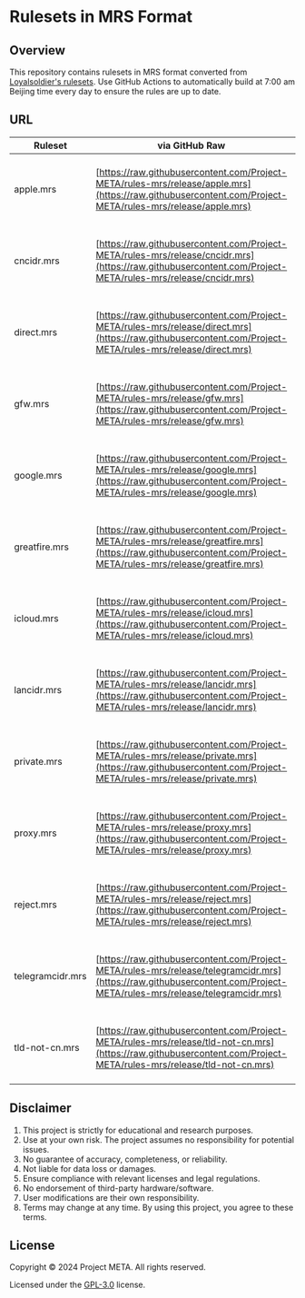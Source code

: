 # Rulesets in MRS Format

## Overview

This repository contains rulesets in MRS format converted from [Loyalsoldier's rulesets](https://github.com/Loyalsoldier/clash-rules). Use GitHub Actions to automatically build at 7:00 am Beijing time every day to ensure the rules are up to date.

## URL

| Ruleset | via GitHub Raw | via jsDelivr |
| ------- | -------------- | -------------- |
| apple.mrs | [https://raw.githubusercontent.com/Project-META/rules-mrs/release/apple.mrs](https://raw.githubusercontent.com/Project-META/rules-mrs/release/apple.mrs) | [https://cdn.jsdelivr.net/gh/Project-META/rules-mrs@release/apple.mrs](https://cdn.jsdelivr.net/gh/Project-META/rules-mrs@release/apple.mrs) |
| cncidr.mrs | [https://raw.githubusercontent.com/Project-META/rules-mrs/release/cncidr.mrs](https://raw.githubusercontent.com/Project-META/rules-mrs/release/cncidr.mrs) | [https://cdn.jsdelivr.net/gh/Project-META/rules-mrs@release/cncidr.mrs](https://cdn.jsdelivr.net/gh/Project-META/rules-mrs@release/cncidr.mrs) |
| direct.mrs | [https://raw.githubusercontent.com/Project-META/rules-mrs/release/direct.mrs](https://raw.githubusercontent.com/Project-META/rules-mrs/release/direct.mrs) | [https://cdn.jsdelivr.net/gh/Project-META/rules-mrs@release/direct.mrs](https://cdn.jsdelivr.net/gh/Project-META/rules-mrs@release/direct.mrs) |
| gfw.mrs | [https://raw.githubusercontent.com/Project-META/rules-mrs/release/gfw.mrs](https://raw.githubusercontent.com/Project-META/rules-mrs/release/gfw.mrs) | [https://cdn.jsdelivr.net/gh/Project-META/rules-mrs@release/gfw.mrs](https://cdn.jsdelivr.net/gh/Project-META/rules-mrs@release/gfw.mrs) |
| google.mrs | [https://raw.githubusercontent.com/Project-META/rules-mrs/release/google.mrs](https://raw.githubusercontent.com/Project-META/rules-mrs/release/google.mrs) | [https://cdn.jsdelivr.net/gh/Project-META/rules-mrs@release/google.mrs](https://cdn.jsdelivr.net/gh/Project-META/rules-mrs@release/google.mrs) |
| greatfire.mrs | [https://raw.githubusercontent.com/Project-META/rules-mrs/release/greatfire.mrs](https://raw.githubusercontent.com/Project-META/rules-mrs/release/greatfire.mrs) | [https://cdn.jsdelivr.net/gh/Project-META/rules-mrs@release/greatfire.mrs](https://cdn.jsdelivr.net/gh/Project-META/rules-mrs@release/greatfire.mrs) |
| icloud.mrs | [https://raw.githubusercontent.com/Project-META/rules-mrs/release/icloud.mrs](https://raw.githubusercontent.com/Project-META/rules-mrs/release/icloud.mrs) | [https://cdn.jsdelivr.net/gh/Project-META/rules-mrs@release/icloud.mrs](https://cdn.jsdelivr.net/gh/Project-META/rules-mrs@release/icloud.mrs) |
| lancidr.mrs | [https://raw.githubusercontent.com/Project-META/rules-mrs/release/lancidr.mrs](https://raw.githubusercontent.com/Project-META/rules-mrs/release/lancidr.mrs) | [https://cdn.jsdelivr.net/gh/Project-META/rules-mrs@release/lancidr.mrs](https://cdn.jsdelivr.net/gh/Project-META/rules-mrs@release/lancidr.mrs) |
| private.mrs | [https://raw.githubusercontent.com/Project-META/rules-mrs/release/private.mrs](https://raw.githubusercontent.com/Project-META/rules-mrs/release/private.mrs) | [https://cdn.jsdelivr.net/gh/Project-META/rules-mrs@release/private.mrs](https://cdn.jsdelivr.net/gh/Project-META/rules-mrs@release/private.mrs) |
| proxy.mrs | [https://raw.githubusercontent.com/Project-META/rules-mrs/release/proxy.mrs](https://raw.githubusercontent.com/Project-META/rules-mrs/release/proxy.mrs) | [https://cdn.jsdelivr.net/gh/Project-META/rules-mrs@release/proxy.mrs](https://cdn.jsdelivr.net/gh/Project-META/rules-mrs@release/proxy.mrs) |
| reject.mrs | [https://raw.githubusercontent.com/Project-META/rules-mrs/release/reject.mrs](https://raw.githubusercontent.com/Project-META/rules-mrs/release/reject.mrs) | [https://cdn.jsdelivr.net/gh/Project-META/rules-mrs@release/reject.mrs](https://cdn.jsdelivr.net/gh/Project-META/rules-mrs@release/reject.mrs) |
| telegramcidr.mrs | [https://raw.githubusercontent.com/Project-META/rules-mrs/release/telegramcidr.mrs](https://raw.githubusercontent.com/Project-META/rules-mrs/release/telegramcidr.mrs) | [https://cdn.jsdelivr.net/gh/Project-META/rules-mrs@release/telegramcidr.mrs](https://cdn.jsdelivr.net/gh/Project-META/rules-mrs@release/telegramcidr.mrs) |
| tld-not-cn.mrs | [https://raw.githubusercontent.com/Project-META/rules-mrs/release/tld-not-cn.mrs](https://raw.githubusercontent.com/Project-META/rules-mrs/release/tld-not-cn.mrs) | [https://cdn.jsdelivr.net/gh/Project-META/rules-mrs@release/tld-not-cn.mrs](https://cdn.jsdelivr.net/gh/Project-META/rules-mrs@release/tld-not-cn.mrs) |

## Disclaimer

1. This project is strictly for educational and research purposes.
2. Use at your own risk. The project assumes no responsibility for potential issues.
3. No guarantee of accuracy, completeness, or reliability.
4. Not liable for data loss or damages.
5. Ensure compliance with relevant licenses and legal regulations.
6. No endorsement of third-party hardware/software.
7. User modifications are their own responsibility.
8. Terms may change at any time. By using this project, you agree to these terms.

## License

Copyright &copy; 2024 Project META. All rights reserved.

Licensed under the [GPL-3.0](https://github.com/Project-META/rules-mrs/blob/main/LICENSE) license.  
